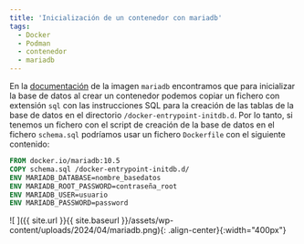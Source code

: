 ```yaml
---
title: 'Inicialización de un contenedor con mariadb'
tags: 
  - Docker
  - Podman
  - contenedor
  - mariadb
---
```


En la [documentación](https://hub.docker.com/_/mariadb) de la imagen `mariadb` encontramos que para inicializar la base de datos al crear un contenedor podemos copiar un fichero con extensión `sql` con las instrucciones SQL para la creación de las tablas de la base de datos en el directorio `/docker-entrypoint-initdb.d`. Por lo tanto, si tenemos un fichero con el script de creación de la base de datos en el fichero `schema.sql` podríamos usar un fichero `Dockerfile` con el siguiente contenido:

```Dockerfile
FROM docker.io/mariadb:10.5
COPY schema.sql /docker-entrypoint-initdb.d/
ENV MARIADB_DATABASE=nombre_basedatos
ENV MARIADB_ROOT_PASSWORD=contraseña_root
ENV MARIADB_USER=usuario
ENV MARIADB_PASSWORD=password
```
![ ]({{ site.url }}{{ site.baseurl }}/assets/wp-content/uploads/2024/04/mariadb.png){: .align-center}{:width="400px"}
